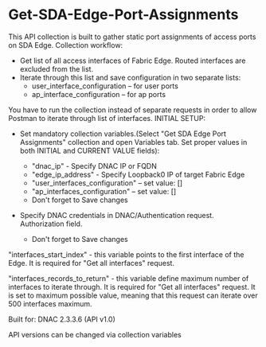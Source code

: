 # Get-SDA-Edge-Port-Assignments

This API collection is built to gather static port assignments of access ports on SDA Edge.
Collection workflow:
- Get list of all access interfaces of Fabric Edge. Routed interfaces are excluded from the list.
- Iterate through this list and save configuration in two separate lists:
    - user_interface_configuration – for user ports
    - ap_interface_configuration – for ap ports


You have to run the collection instead of separate requests in order to allow Postman to iterate through list of interfaces.
INITIAL SETUP:
- Set mandatory collection variables.(Select "Get SDA Edge Port Assignments" collection and open Variables tab. Set proper values in both INITIAL and CURRENT VALUE fields):
    - "dnac_ip" - Specify DNAC IP or FQDN
    - "edge_ip_address" - Specify Loopback0 IP of target Fabric Edge
    - "user_interfaces_configuration" – set value: []
    - "ap_interfaces_configuration" – set value: []
    - Don't forget to Save changes

- Specify DNAC credentials in DNAC/Authentication request. Authorization field.
    - Don't forget to Save changes


"interfaces_start_index" - this variable points to the first interface of the Edge. It is required for "Get all interfaces" request.

"interfaces_records_to_return" - this variable define maximum number of interfaces to iterate through. It is required for "Get all interfaces" request. It is set to maximum possible value, meaning that this request can iterate over 500 interfaces maximum.



Built for:
DNAC 2.3.3.6 (API v1.0)

API versions can be changed via collection variables


